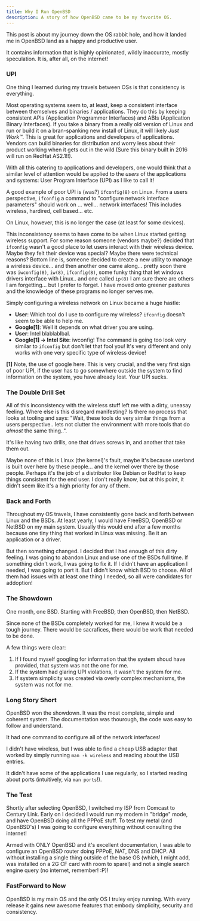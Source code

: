 ```yaml
---
title: Why I Run OpenBSD
description: A story of how OpenBSD came to be my favorite OS.
---
```


This post is about my journey down the OS rabbit hole, and how it
landed me in OpenBSD land as a happy and productive user.

It contains information that is highly opinionated, wildly
inaccurate, mostly speculation. It is, after all, on the internet!

### UPI

One thing I learned during my travels between OSs is that consistency
is everything.

Most operating systems seem to, at least, keep a consistent interface
between themselves and binaries / applications. They do this by keeping
consistent APIs (Application Programmer Interfaces) and ABIs
(Application Binary Interfaces). If you take a binary from a really old
version of Linux and run or build it on a bran-spanking new install of
Linux, it will likely *Just Work™*. This is great for applications
and developers of applications. Vendors can build binaries for
distribution and worry less about their product working when it gets
out in the wild (Sure this binary built in 2016 will run on RedHat
AS2.1!!).

With all this catering to applications and developers, one would think
that a similar level of attention would be applied to the *users* of
the applications and systems: User Program Interface (UPI) as I like to
call it!

A good example of poor UPI is (was?) `ifconfig(8)` on Linux. From a
users perspective, `ifconfig` a command to "configure network
interface parameters" should work on ... well... network interfaces!
This includes wireless, hardired, cell based... etc.

On Linux, however, this is no longer the case (at least for some devices).

This inconsistency seems to have come to be when Linux started getting
wireless support. For some reason someone (vendors maybe?) decided that
`ifconfig` wasn't a good place to let users interact with their
wireless device. Maybe they felt their device was special? Maybe there
were technical reasons? Bottom line is, someone decided to create a new
utility to manage a wireless device... and then another one came
along... pretty soon there was `iwconfig(8)`, `iw(8)`, `ifconfig(8)`,
some funky thing that let windows drivers interface with Linux..  and
one called `ip(8)` I am sure there are others I am forgetting... but I
prefer to forget. I have moved onto greener pastures and the knowledge
of these programs no longer serves me.

Simply configuring a wireless network on Linux became a huge hastle:

- **User**: Which tool do I use to configure my wireless? `ifconfig`
doesn't seem to be able to help me.
- **Google[1]**: Well it depends on what driver you are using.
- **User**: Intel blablablbal.
- **Google[1] -> Intel Site**: iwconfig! The command is going too look
very similar to `ifconfig` but don't let that fool you! It's very
different and only works with one very specific type of wireless
device!

**[1]** Note, the use of google here. This is very crucial, and the
very first sign of poor UPI, if the user has to go somewhere outside
the system to find information on the system, you have already lost.
Your UPI sucks.

### The Double Drill Set

All of this inconsistency with the wireless stuff left me with a
dirty, uneasay feeling. Where else is this disregard manifesting? Is
there no process that looks at tooling and says: "Wait, these tools do
very similar things from a users perspective.. lets not clutter the
environment with more tools that do _almost_ the same thing..".

It's like having two drills, one that drives screws in, and another
that take them out.

Maybe none of this is Linux (the kernel)'s fault, maybe it's because
userland is built over here by these people... and the kernel over
there by those people. Perhaps it's the job of a distributor like
Debian or RedHat to keep things consistent for the end user. I don't
really know, but at this point, it didn't seem like it's a high
priority for any of them.

### Back and Forth

Throughout my OS travels, I have consistently gone back and forth
between Linux and the BSDs. At least yearly, I would have FreeBSD,
OpenBSD or NetBSD on my main system. Usually this would end after a few
months because one tiny thing that worked in Linux was missing. Be it
an application or a driver.

But then something changed. I decided that I had enough of this dirty
feeling. I was going to abandon Linux and use one of the BSDs full
time. If something didn't work, I was going to fix it. If I didn't
have an application I needed, I was going to port it. But I didn't
know which BSD to choose. All of them had issues with at least one
thing I needed, so all were candidates for addoption!

### The Showdown

One month, one BSD. Starting with FreeBSD, then OpenBSD, then NetBSD.

Since none of the BSDs completely worked for me, I knew it would be a
tough journey. There would be sacrafices, there would be work that
needed to be done.

A few things were clear:

1) If I found myself googling for information that the system shoud
have provided, that system was not the one for me.
2) If the system had glaring UPI violations, it wasn't the system for me.
3) If system simplicity was created via overly complex mechanisms, the
system was not for me.

### Long Story Short

OpenBSD won the showdown. It was the most complete, simple and
coherent system. The documentation was thourough, the code was easy to
follow and understand. 

It had one command to configure all of the network interfaces!

I didn't have wireless, but I was able to find a cheap USB adapter
that worked by simply running `man -k wireless` and reading about the
USB entries.

It didn't have some of the applications I use regularly, so I started
reading about ports (intuitively, via `man ports`!).

### The Test

Shortly after selecting OpenBSD, I switched my ISP from Comcast to
Century Link. Early on I decided I would run my modem in "bridge"
mode, and have OpenBSD doing all the PPPoE stuff. To test my metal
(and OpenBSD's) I was going to configure everything without consulting
the internet!

Armed with ONLY OpenBSD and it's excellent documentation, I was able to
configure an OpenBSD router doing PPPoE, NAT, DNS and DHCP. All
without installing a single thing outside of the base OS (which, I
might add, was installed on a 2G CF card with room to spare!) and not
a single search engine query (no internet, remember! :P)!

### FastForward to Now

OpenBSD is my main OS and the only OS I truley enjoy running. With
every release it gains new awesome features that embody simplicity,
security and consistency.
